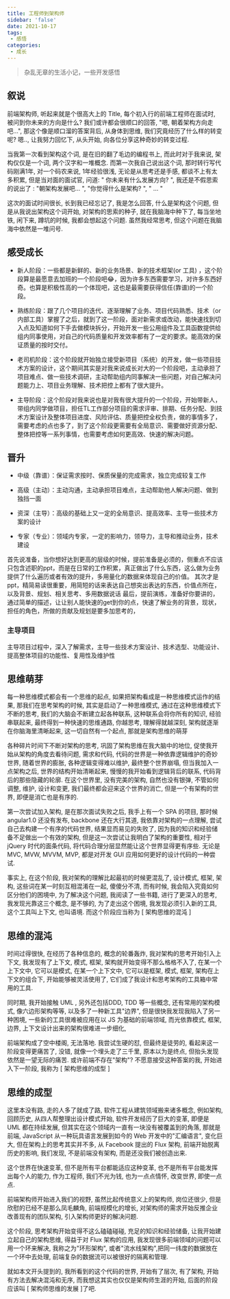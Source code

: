 ```yaml
---
title: 工程师到架构师
sidebar: 'false'
date: 2021-10-17
tags:
 - 感悟
categories:
 - 成长
---
```


> 杂乱无章的生活小记，一些开发感悟

## 叙说

  前端架构师, 听起来就是个很高大上的 Title, 每个初入行的前端工程师在面试时, 被问到你未来的方向是什么? 我们或许都会很顺口的回答, "嗯, 朝着架构方向走吧...", 
  那这个像是顺口溜的答案背后, 从身体到思维, 我们究竟经历了什么样的转变呢? 嗯.., 让我努力回忆下, 从头开始, 向各位分享这种奇妙的转变过程.
  
  当我第一次看到架构这个词, 是在旧的翻了毛边的编程书上, 而此时对于我来说, 架构仅仅是一个词, 两个汉字和一堆概念. 而第一次我自己说出这个词, 那时转行写代码刚满1年, 对一个码农来说, 1年经验很浅, 无论是从思考还是手感, 都谈不上有太多积累, 但是当对面的面试官, 问道: " 你未来有什么发展方向? ", 我还是不假思索的说出了 : "朝架构发展吧... ", "你觉得什么是架构? ", " ... "

  这次的面试时间很长, 长到我已经忘记了, 我是怎么回答, 什么是架构这个问题, 但是从我说出架构这个词开始, 对架构的思索的种子, 就在我脑海中种下了, 每当坐地铁, 闲下来, 蹲坑的时候, 我都会想起这个问题. 虽然我经常思考, 但这个问题在我脑海中依然是一堆问号.

## 感受成长

  * 新人阶段：一些都是新鲜的、新的业务场景、新的技术框架(or 工具) ，这个阶段算是最愿意去加班的一个阶段吧😂，因为许多东西需要学习，对许多东西好奇。也算是积极性高的一个体现吧，这也是最需要获得信任(靠谱)的一个阶段。

  * 熟练阶段：跟了几个项目的迭代、逐渐理解了业务、项目代码熟悉、技术（or 内部工具）掌握了之后，就到了这一阶段，面对新需求或改动，能快速找到切入点及知道如何下手去做模块拆分，开始开发一些公用组件及工具函数提供给组内同事使用，对自己的代码质量和开发效率都有了一定的要求。能高效的保证质量的按时交付。

  * 老司机阶段：这个阶段就开始独立接受新项目（系统）的开发，做一些项目技术方案的设计，这个期间其实是对我来说成长对大的一个阶段吧，主动承担了项目难点、做一些技术调研，主动帮助组内同事解决一些问题，对自己解决问题能力上、项目业务理解、技术把控上都有了很大提升。

  * 主导阶段：这个阶段对我来说也是对我有很大提升的一个阶段，开始带新人，带组内同学做项目，担任TL工作部分项目的需求评审、排期、任务分配、到技术方案设计及整体项目进度、风险评估、质量把控全权负责，做的事情多了，需要考虑的点也多了，到了这个阶段更需要有全局意识、需要做好资源分配、整体把控等一系列事情，也需要考虑如何更高效、快速的解决问题。

## 晋升

  * 中级（靠谱）：保证需求按时、保质保量的完成需求，独立完成较复工作

  * 高级（主动）：主动沟通，主动承担项目难点，主动帮助他人解决问题、做到独挡一面

  * 资深（主导）：高级的基础上又一定的全局意识、提高效率、主导一些技术方案的设计

  * 专家（专业）：领域内专家，一定的影响力，领导力，主导和推动业务，技术建设

  首先说准备，当你想好达到更高的层级的时候，提前准备是必须的，侧重点不应该只包含述职的ppt，而是在日常的工作积累，真正做出了什么东西，这么做为业务提供了什么遍历或者有效的提升，多用量化的数据来体现自己的价值。
  其次才是ppt，精简易读很重要，用简短的话来表达自己想突出表达的东西，价值点所在，以及背景、规划、相关思考、多用数据说话
  最后，提前演练，准备好你要讲的，通过简单的描述，让让别人能快速的get到你的点，快速了解业务的背景，现状，担任的角色，所做的贡献及规划是要多加思考的，

  ### 主导项目
  主导项目过程中，深入了解需求，主导一些技术方案设计、技术选型、功能设计、提高整体项目的功能性、复用性及维护性


## 思维萌芽

  每一种思维模式都会有一个思维的起点, 如果把架构看成是一种思维模式运作的结果, 那我们在思考架构的时候, 其实是启动了一种思维模式, 通过在这种思维模式下不断的思考, 我们的大脑会不断建立起各种联系, 这种联系会将你所有的知识, 经验串联起来, 最终得到一种快速的思维通路, 你越思考, 理解得就越深刻, 架构就逐渐在你脑海里清晰起来, 这一切自然有一个起点, 那就是架构思维的萌芽

  各种碎片时间下不断对架构的思考, 巩固了架构思维在我大脑中的地位, 促使我开始从架构的角度去看待问题, 需求和代码, 代码的世界是一种依靠逻辑维护的奇妙世界, 随着世界的膨胀, 各种逻辑变得难以维护, 最终整个世界崩塌, 但当我加入一点架构之后, 世界的结构开始清晰起来, 慢慢的我开始看到逻辑背后的联系, 代码背后的那些隐藏的轮廓. 在这个世界里, 没有完美的架构, 自然也没有银弹, 不管如何调整, 维护, 设计和变更, 我们最终都会迎来这个世界的消亡, 但是一个有架构的世界, 即便是消亡也是有序的.

  第一次尝试加入架构, 是在那次面试失败之后, 我手上有一个 SPA 的项目, 那时候 angular1.0 还没有发布, backbone 还在大行其道, 我依靠对架构的一点理解, 尝试自己去构建一个有序的代码世界, 结果显而易见的失败了, 因为我的知识和经验储备不足做出一个有效的架构, 但是这一次尝试让我明白了架构的重要性, 相对于 jQuery 时代的面条代码, 将代码合理分层显然能让这个世界显得更有序些. 无论是 MVC, MVW, MVVM, MVP, 都是对开发 GUI 应用如何更好的设计代码的一种尝试.

  事实上, 在这个阶段, 我对架构的理解比起最初的时候更混乱了, 设计模式, 框架, 架构, 这些词在某一时刻互相混淆在一起, 傻傻分不清, 而有时候, 我会陷入究竟如何区分他们的困境中, 为了解决这个问题, 我阅读了一些书籍, 进行了更深入的思考, 我发现光靠这三个概念, 是不够的, 为了走出这个困境, 我发现必须引入新的工具, 这个工具叫上下文, 也叫语境. 而这个阶段应当称为 [ 架构思维的混沌 ]

## 思维的混沌

  时间过得很快, 在经历了各种信息的, 概念的轮番轰炸, 我对架构的思考开始引入上下文, 我发现有了上下文, 模式, 框架, 架构就开始变得不那么格格不入了, 在某一个上下文中, 它可以是模式, 在某一个上下文中, 它可以是框架, 模式, 框架, 架构在上下文的组合下, 开始能够被灵活使用了, 它们成了我设计和思考架构的工具箱中常用的工具. 
  
  同时期, 我开始接触 UML , 另外还包括DDD, TDD 等一些概念, 还有常用的架构模式, 像六边形架构等等, 以及多了一种新工具"边界", 但是很快我发现我陷入了另一种困境, 一些新的工具很难被应用在以 JS 为基础的前端领域, 而光依靠模式, 框架, 边界, 上下文设计出来的架构很难进一步细化, 
  
  前端架构成了空中楼阁, 无法落地. 我尝试生硬的怼, 但最终是徒劳的, 看起来这一阶段变得更痛苦了, 没错, 就像一个埋头走了三千里, 原本以为是终点, 但抬头发现依然是一望无际的痛苦. 或许前端不存在"架构"? 不愿意接受这种答案的我, 开始进入下一阶段, 我称为 [ 架构思维的成型 ]

## 思维的成型

  这里本没有路, 走的人多了就成了路, 软件工程从建筑领域搬来诸多概念, 例如架构, 回顾历史, 从四人帮整理出设计模式开始, 软件开发经历了巨大的变革, 即便是 UML 都在持续发展, 但其实在这个领域内一直有一块没有被覆盖到的角落, 那就是前端, JavaScript 从一种玩具语言发展到如今的 Web 开发中的"汇编语言", 变化巨大, 但在架构上的思考其实并不多, 从 Facebook 提出的 Flux 架构, 前端开始脱离历史的影响, 我们发现, 不是前端没有架构, 而是还没我们被创造出来.
  
  这个世界在快速变革, 但不是所有平台都能适应这种变革, 也不是所有平台能发挥出每个人的能力, 作为工程师, 我们不光为钱, 也为一点点情怀, 改变世界, 即使一点点.

  前端架构师开始进入我们的视野, 虽然比起传统意义上的架构师, 岗位还很少, 但是欣慰的已经不是那么凤毛麟角, 前端规模化的增长, 对架构师的需求开始反推企业改善现有的团队架构, 引入架构师更好的解决问题. 
  
  这个阶段, 思考架构开始变得不这么磕磕碰碰, 充足的知识和经验储备, 让我开始建立起自己的架构思维, 得益于对 Flux 架构的应用, 我发现很多前端领域的问题可以用一个环来解决, 我称之为"环形架构", 或者"流水线架构",把同一纬度的数据放在一个环中去处理, 前端复杂的数据流可以被很好的隔离和管理.
  
  就如本文开头提到的, 我所看到的这个代码的世界, 开始有了层次, 有了架构, 开始有方法去解决混沌和无序, 而我想这其实也仅仅是架构师生涯的开始, 后面的阶段应该叫 [ 架构师思维的发展 ]了吧.

